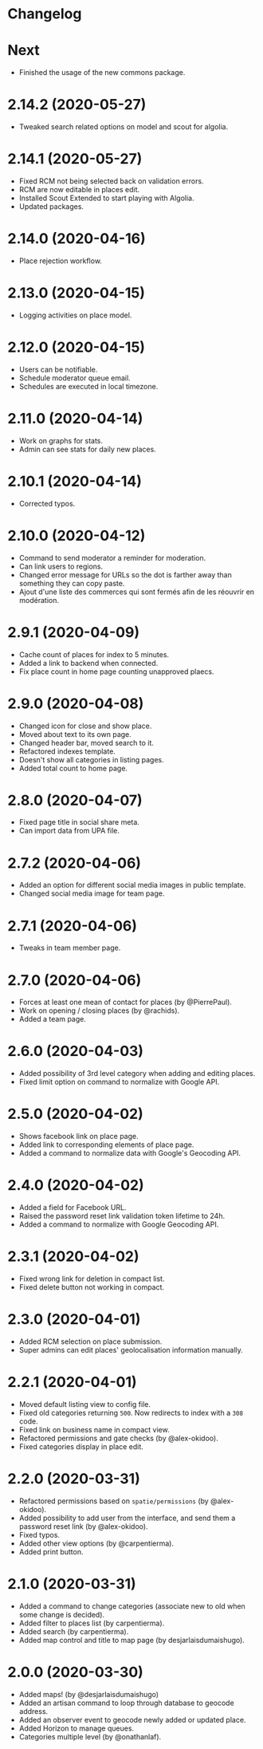 # Changelog

# Next

-   Finished the usage of the new commons package.

# 2.14.2 (2020-05-27)

-   Tweaked search related options on model and scout for algolia.

# 2.14.1 (2020-05-27)

-   Fixed RCM not being selected back on validation errors.
-   RCM are now editable in places edit.
-   Installed Scout Extended to start playing with Algolia.
-   Updated packages.

# 2.14.0 (2020-04-16)

-   Place rejection workflow.

# 2.13.0 (2020-04-15)

-   Logging activities on place model.

# 2.12.0 (2020-04-15)

-   Users can be notifiable.
-   Schedule moderator queue email.
-   Schedules are executed in local timezone.

# 2.11.0 (2020-04-14)

-   Work on graphs for stats.
-   Admin can see stats for daily new places.

# 2.10.1 (2020-04-14)

-   Corrected typos.

# 2.10.0 (2020-04-12)

-   Command to send moderator a reminder for moderation.
-   Can link users to regions.
-   Changed error message for URLs so the dot is farther away than something they can copy paste.
-   Ajout d'une liste des commerces qui sont fermés afin de les réouvrir en modération.

# 2.9.1 (2020-04-09)

-   Cache count of places for index to 5 minutes.
-   Added a link to backend when connected.
-   Fix place count in home page counting unapproved plaecs.

# 2.9.0 (2020-04-08)

-   Changed icon for close and show place.
-   Moved about text to its own page.
-   Changed header bar, moved search to it.
-   Refactored indexes template.
-   Doesn't show all categories in listing pages.
-   Added total count to home page.

# 2.8.0 (2020-04-07)

-   Fixed page title in social share meta.
-   Can import data from UPA file.

# 2.7.2 (2020-04-06)

-   Added an option for different social media images in public template.
-   Changed social media image for team page.

# 2.7.1 (2020-04-06)

-   Tweaks in team member page.

# 2.7.0 (2020-04-06)

-   Forces at least one mean of contact for places (by @PierrePaul).
-   Work on opening / closing places (by @rachids).
-   Added a team page.

# 2.6.0 (2020-04-03)

-   Added possibility of 3rd level category when adding and editing places.
-   Fixed limit option on command to normalize with Google API.

# 2.5.0 (2020-04-02)

-   Shows facebook link on place page.
-   Added link to corresponding elements of place page.
-   Added a command to normalize data with Google's Geocoding API.

# 2.4.0 (2020-04-02)

-   Added a field for Facebook URL.
-   Raised the password reset link validation token lifetime to 24h.
-   Added a command to normalize with Google Geocoding API.

# 2.3.1 (2020-04-02)

-   Fixed wrong link for deletion in compact list.
-   Fixed delete button not working in compact.

# 2.3.0 (2020-04-01)

-   Added RCM selection on place submission.
-   Super admins can edit places' geolocalisation information manually.

# 2.2.1 (2020-04-01)

-   Moved default listing view to config file.
-   Fixed old categories returning `500`. Now redirects to index with a `308` code.
-   Fixed link on business name in compact view.
-   Refactored permissions and gate checks (by @alex-okidoo).
-   Fixed categories display in place edit.

# 2.2.0 (2020-03-31)

-   Refactored permissions based on `spatie/permissions` (by @alex-okidoo).
-   Added possibility to add user from the interface, and send them a password reset link (by @alex-okidoo).
-   Fixed typos.
-   Added other view options (by @carpentierma).
-   Added print button.

# 2.1.0 (2020-03-31)

-   Added a command to change categories (associate new to old when some change is decided).
-   Added filter to places list (by carpentierma).
-   Added search (by carpentierma).
-   Added map control and title to map page (by desjarlaisdumaishugo).

# 2.0.0 (2020-03-30)

-   Added maps! (by @desjarlaisdumaishugo)
-   Added an artisan command to loop through database to geocode address.
-   Added an observer event to geocode newly added or updated place.
-   Added Horizon to manage queues.
-   Categories multiple level (by @onathanlaf).
